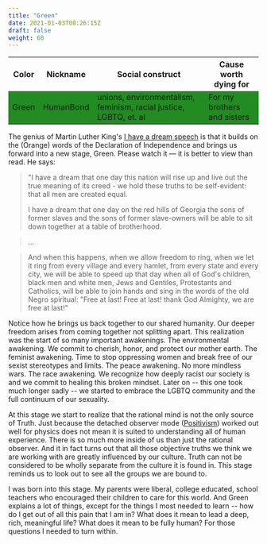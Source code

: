 ```yaml
---
title: "Green"
date: 2021-01-03T08:26:15Z
draft: false
weight: 60
---
```

<style>
table tr#Green td {background-color:#228B22;}
</style>

<table style="width:100%">
  <tr>
    <th>Color</th>
    <th>Nickname</th>
    <th>Social construct</th>
    <th>Cause worth dying for</th>
  </tr>
  <tr id="Green">
    <td>Green</td>
    <td>HumanBond</td>
    <td>unions, environmentalism, feminism, racial justice, LGBTQ, et. al</td>
    <td>For my brothers and sisters</td>
  </tr>
</table>

The genius of Martin Luther King's [I have a dream speech][1] is that it builds on the (Orange) words of the Declaration of Independence and brings us forward into a new stage, Green. Please watch it — it is better to view than read. He says:

> "I have a dream that one day this nation will rise up and live out the true meaning of its creed - we hold these truths to be self-evident: that all men are created equal.
> 
> I have a dream that one day on the red hills of Georgia the sons of former slaves and the sons of former slave-owners will be able to sit down together at a table of brotherhood.

> ...

> And when this happens, when we allow freedom to ring, when we let it ring from every village and every hamlet, from every state and every city, we will be able to speed up that day when all of God's children, black men and white men, Jews and Gentiles, Protestants and Catholics, will be able to join hands and sing in the words of the old Negro spiritual: "Free at last! Free at last! thank God Almighty, we are free at last!"

Notice how he brings us back together to our shared humanity. Our deeper freedom arises from coming together not splitting apart. This realization was the start of so many important awakenings. The environmental awakening. We commit to cherish, honor, and protect our mother earth. The feminist awakening. Time to stop oppressing women and break free of our sexist stereotypes and limits. The peace awakening. No more mindless wars. The race awakening. We recognize how deeply racist our society is and we commit to healing this broken mindset. Later on -- this one took much longer sadly -- we started to embrace the LGBTQ community and the full continuum of our sexuality.

At this stage we start to realize that the rational mind is not the only source of Truth. Just because the detached observer mode ([Positivism][2]) worked out well for physics does not mean it is suited to understanding all of human experience. There is so much more inside of us than just the rational observer. And it in fact turns out that all those objective truths we think we are working with are greatly influenced by our culture. Truth can not be considered to be wholly separate from the culture it is found in. This stage reminds us to look out to see all the groups we are bound to.

I was born into this stage. My parents were liberal, college educated, school teachers who encouraged their children to care for this world. And Green explains a lot of things, except for the things I most needed to learn -- how do I get out of all this pain that I am in? What does it mean to lead a deep, rich, meaningful life? What does it mean to be fully human? For those questions I needed to turn within.

[1]:	https://www.npr.org/2010/01/18/122701268/i-have-a-dream-speech-in-its-entirety
[2]:	https://en.wikipedia.org/wiki/Positivism